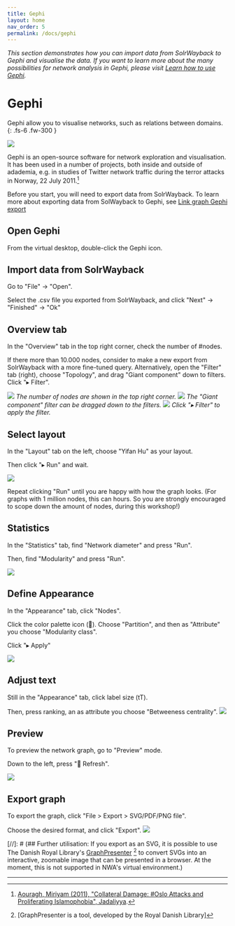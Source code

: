 ```yaml
---
title: Gephi
layout: home
nav_order: 5
permalink: /docs/gephi
---
```


*This section demonstrates how you can import data from SolrWayback to Gephi and visualise the data. If you want to learn more about the many possibilities for network analysis in Gephi, please visit [Learn how to use Gephi](https://gephi.org/users/).*

# Gephi
Gephi allow you to visualise networks, such as relations between domains.
{: .fs-6 .fw-300 }

![](./images/gephi.png)

Gephi is an open-source software for network exploration and visualisation. It has been used in a number of projects, both inside and outside of adademia, e.g. in studies of Twitter network traffic during the terror attacks in Norway, 22 July 2011.[^1]

Before you start, you will need to export data from SolrWayback. To learn more about exporting data from SolWayback to Gephi, see [Link graph Gephi export](./solrwayback/features#link-graph-gephi-export)

## Open Gephi
From the virtual desktop, double-click the Gephi icon.

## Import data from SolrWayback
Go to "File" -> "Open".

Select the .csv file you exported from SolrWayback, and click "Next" -> "Finished" -> "Ok"

## Overview tab
In the "Overview" tab in the top right corner, check the number of #nodes.

If there more than 10.000 nodes, consider to make a new export from SolrWayback with a more fine-tuned query.
Alternatively, open the "Filter" tab (right), choose "Topology", and drag "Giant component" down to filters. Click "▸ Filter".

![](./images/gephi-context-nodes.png)
*The number of nodes are shown in the top right corner.*
![](./images/gephi-filters-giant.png)
*The "Giant component" filter can be dragged down to the filters.*
![](./images/gephi-run-filter.png)
*Click "▸ Filter" to apply the filter.*

## Select layout
In the "Layout" tab on the left, choose "Yifan Hu" as your layout.

Then click "▸ Run" and wait.

![](./images/gephi-layout-yifan-hu.png) 

Repeat clicking "Run" until you are happy with how the graph looks.
(For graphs with 1 million nodes, this can hours. So you are strongly encouraged to scope down the amount of nodes, during this workshop!)

## Statistics
In the "Statistics" tab, find "Network diameter" and press "Run".

Then, find "Modularity" and press "Run".

![](./images/gephi-stats.png)

## Define Appearance
In the "Appearance" tab, click "Nodes".

Click the color palette icon (🎨). Choose "Partition", and then as "Attribute" you choose "Modularity class".

Click "▸ Apply"

![](./images/gephi-apperance.png) 

## Adjust text
Still in the "Appearance" tab, click label size (tT).

Then, press ranking, an as attribute you choose "Betweeness centrality".
![](./images/gephi-appearance-betweenness.png)

## Preview
To preview the network graph, go to "Preview" mode.

Down to the left, press "🔄 Refresh".

![](./images/gephi-preview-refresh.png)

## Export graph
To export the graph, click "File > Export > SVG/PDF/PNG file".

Choose the desired format, and click "Export".
![](./images/gephi-export-svg.png)

[//]: # (## Further utilisation: If you export as an SVG, it is possible to use The Danish Royal Library's [GraphPresenter]() [^2] to convert SVGs into an interactive, zoomable image that can be presented in a browser. At the moment, this is not supported in NWA's virtual environment.)



----

[^1]: [Aouragh, Miriyam (2011), "Collateral Damage: #Oslo Attacks and Proliferating Islamophobia", Jadaliyya](https://www.jadaliyya.com/Details/24298/Collateral-Damage-#Oslo-Attacks-and-Proliferating-Islamophobia).
[^2]: [GraphPresenter is a tool, developed by the Royal Danish Library]